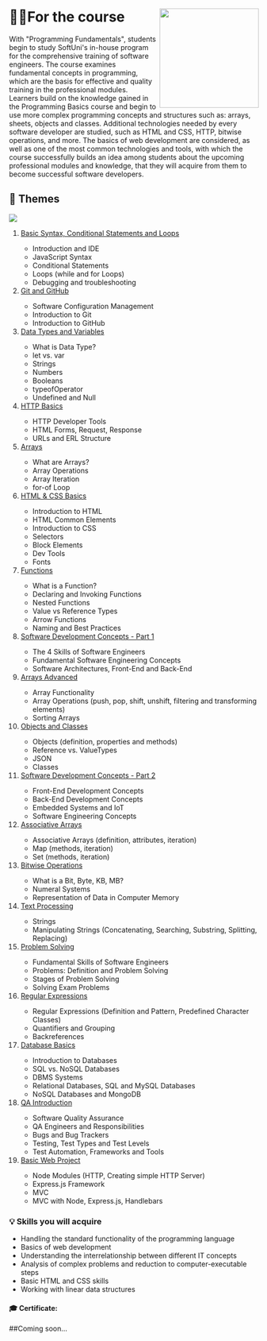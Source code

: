 # 👨‍🎓For the course  <a href="https://softuni.bg/about"><img src="https://user-images.githubusercontent.com/106147027/181109879-4529ad22-8d25-49fe-b28b-0d8bc808c5a4.jpg" align="right" width="200" height="200"></a>

With "Programming Fundamentals", students begin to study SoftUni's in-house program for the comprehensive training of software engineers. The course examines fundamental concepts in programming, which are the basis for effective and quality training in the professional modules. Learners build on the knowledge gained in the Programming Basics course and begin to use more complex programming concepts and structures such as: arrays, sheets, objects and classes. Additional technologies needed by every software developer are studied, such as HTML and CSS, HTTP, bitwise operations, and more. The basics of web development are considered, as well as one of the most common technologies and tools, with which the course successfully builds an idea among students about the upcoming professional modules and knowledge, that they will acquire from them to become successful software developers.
## 📑 Themes

<img src="https://user-images.githubusercontent.com/106147027/181279553-6ac6e4dd-bb3f-444d-a70f-bcfa0de7e0a7.png"> 

<ol>
  <li><a href="https://softuni.bg/trainings/3732/programming-fundamentals-with-javascript-may-2022#lesson-40464">Basic Syntax, Conditional Statements and Loops<a/>
  <ul>
    <li>Introduction and IDE
    <li>JavaScript Syntax
    <li>Conditional Statements
    <li>Loops (while and for Loops)
    <li>Debugging and troubleshooting
   </ul> 
  <li><a href="https://softuni.bg/trainings/3732/programming-fundamentals-with-javascript-may-2022#lesson-40466">Git and GitHub<a/>
  <ul>
    <li>Software Configuration Management
    <li>Introduction to Git
    <li>Introduction to GitHub 
   </ul> 
  <li><a href="https://softuni.bg/trainings/3732/programming-fundamentals-with-javascript-may-2022#lesson-40467">Data Types and Variables<a/>
  <ul>
    <li>What is Data Type?
    <li>let vs. var
    <li>Strings
    <li>Numbers
    <li>Booleans
    <li>typeofOperator
    <li>Undefined and Null 
   </ul> 
  <li><a href="https://softuni.bg/trainings/3732/programming-fundamentals-with-javascript-may-2022#lesson-40469">HTTP Basics<a/>
  <ul>
    <li>HTTP Developer Tools
    <li>HTML Forms, Request, Response
    <li>URLs and ERL Structure
   </ul> 
  <li><a href="https://softuni.bg/trainings/3732/programming-fundamentals-with-javascript-may-2022#lesson-40470">Arrays<a/>
  <ul>
    <li>What are Arrays?
    <li>Array Operations
    <li>Array Iteration
    <li>for-of Loop
   </ul> 
  <li><a href="https://softuni.bg/trainings/3732/programming-fundamentals-with-javascript-may-2022#lesson-40472">HTML & CSS Basics<a/>
  <ul>
    <li>Introduction to HTML
    <li>HTML Common Elements
    <li>Introduction to CSS
    <li>Selectors
    <li>Block Elements
    <li>Dev Tools
    <li>Fonts
   </ul> 
     <li><a href="https://softuni.bg/trainings/3732/programming-fundamentals-with-javascript-may-2022#lesson-40473">Functions<a/>
  <ul>
    <li>What is a Function?
    <li>Declaring and Invoking Functions
    <li>Nested Functions
    <li>Value vs Reference Types
    <li>Arrow Functions
    <li>Naming and Best Practices 
   </ul> 
  <li><a href="https://softuni.bg/trainings/3732/programming-fundamentals-with-javascript-may-2022#lesson-40475">Software Development Concepts - Part 1<a/>
  <ul>
    <li>The 4 Skills of Software Engineers
    <li>Fundamental Software Engineering Concepts
    <li>Software Architectures, Front-End and Back-End
   </ul> 
  <li><a href="https://softuni.bg/trainings/3732/programming-fundamentals-with-javascript-may-2022#lesson-40476">Arrays Advanced<a/>
  <ul>
    <li>Array Functionality
    <li>Array Operations (push, pop, shift, unshift, filtering and transforming elements)
    <li>Sorting Arrays
   </ul> 
  <li><a href="https://softuni.bg/trainings/3732/programming-fundamentals-with-javascript-may-2022#lesson-40480">Objects and Classes<a/>
  <ul>
    <li>Objects (definition, properties and methods)
    <li>Reference vs. ValueTypes
    <li>JSON
    <li>Classes
   </ul> 
  <li><a href="https://softuni.bg/trainings/3732/programming-fundamentals-with-javascript-may-2022#lesson-40482">Software Development Concepts - Part 2<a/>
  <ul>
    <li>Front-End Development Concepts
    <li>Back-End Development Concepts
    <li>Embedded Systems and IoT
    <li>Software Engineering Concepts
   </ul> 
  <li><a href="https://softuni.bg/trainings/3732/programming-fundamentals-with-javascript-may-2022#lesson-40483">Associative Arrays<a/>
  <ul>
    <li>Associative Arrays (definition, attributes, iteration)
    <li>Map (methods, iteration)
    <li>Set (methods, iteration)
   </ul>
     <li><a href="https://softuni.bg/trainings/3732/programming-fundamentals-with-javascript-may-2022#lesson-40485">Bitwise Operations<a/>
  <ul>
    <li>What is a Bit, Byte, KB, MB?
    <li>Numeral Systems
    <li>Representation of Data in Computer Memory
   </ul> 
  <li><a href="https://softuni.bg/trainings/3732/programming-fundamentals-with-javascript-may-2022#lesson-40486">Text Processing<a/>
  <ul>
    <li>Strings
    <li>Manipulating Strings (Concatenating, Searching, Substring, Splitting, Replacing) 
   </ul> 
  <li><a href="https://softuni.bg/trainings/3732/programming-fundamentals-with-javascript-may-2022#lesson-40488">Problem Solving<a/>
  <ul>
    <li>Fundamental Skills of Software Engineers
    <li>Problems: Definition and Problem Solving
    <li>Stages of Problem Solving
    <li>Solving Exam Problems
   </ul> 
  <li><a href="https://softuni.bg/trainings/3732/programming-fundamentals-with-javascript-may-2022#lesson-40489">Regular Expressions<a/>
  <ul>
    <li>Regular Expressions (Definition and Pattern, Predefined Character Classes)
    <li>Quantifiers and Grouping
    <li>Backreferences
   </ul> 
  <li><a href="https://softuni.bg/trainings/3732/programming-fundamentals-with-javascript-may-2022#lesson-40491">Database Basics<a/>
  <ul>
    <li>Introduction to Databases
    <li>SQL vs. NoSQL Databases
    <li>DBMS Systems
    <li>Relational Databases, SQL and MySQL Databases
    <li>NoSQL Databases and MongoDB 
   </ul> 
  <li><a href="https://softuni.bg/trainings/3732/programming-fundamentals-with-javascript-may-2022#lesson-40494">QA Introduction<a/>
  <ul>
    <li>Software Quality Assurance
    <li>QA Engineers and Responsibilities
    <li>Bugs and Bug Trackers
    <li>Testing, Test Types and Test Levels
    <li>Test Automation, Frameworks and Tools
   </ul>
     <li><a href="https://softuni.bg/trainings/3732/programming-fundamentals-with-javascript-may-2022#lesson-40495">Basic Web Project<a/>
  <ul>
    <li>Node Modules (HTTP, Creating simple HTTP Server)
    <li>Express.js Framework
    <li>MVC
    <li>MVC with Node, Express.js, Handlebars
   </ul>  
</ol> 

### 💡 Skills you will acquire

<ul>
  <li>Handling the standard functionality of the programming language
  <li>Basics of web development
  <li>Understanding the interrelationship between different IT concepts
  <li>Analysis of complex problems and reduction to computer-executable steps
  <li>Basic HTML and CSS skills
  <li>Working with linear data structures
</ul> 
    
#### 🎓 Certificate:  
    
##Coming soon...
